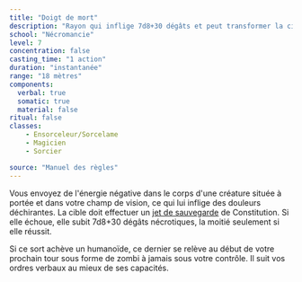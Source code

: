 ```yaml
---
title: "Doigt de mort"
description: "Rayon qui inflige 7d8+30 dégâts et peut transformer la cible en zombi."
school: "Nécromancie"
level: 7
concentration: false
casting_time: "1 action"
duration: "instantanée"
range: "18 mètres"
components:
  verbal: true
  somatic: true
  material: false
ritual: false
classes:
    - Ensorceleur/Sorcelame
    - Magicien
    - Sorcier

source: "Manuel des règles"
---
```

Vous envoyez de l'énergie négative dans le corps d'une créature située à portée et dans votre champ de vision, ce qui lui inflige des douleurs déchirantes. La cible doit effectuer un [jet de sauvegarde](/utiliser-les-caracteristiques#jets-de-sauvegarde) de Constitution. Si elle échoue, elle subit 7d8+30 dégâts nécrotiques, la moitié seulement si elle réussit.

Si ce sort achève un humanoïde, ce dernier se relève au début de votre prochain tour sous forme de zombi à jamais sous votre contrôle. Il suit vos ordres verbaux au mieux de ses capacités.
